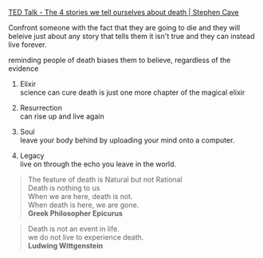 [TED Talk - The 4 stories we tell ourselves about death | Stephen Cave](https://www.ted.com/talks/stephen_cave_the_4_stories_we_tell_ourselves_about_death)

Confront someone with the fact that they are going to die and they will beleive just about any story that tells them it isn't true and they can instead live forever. 

reminding people of death biases them to believe, regardless of the evidence

1. Elixir   
 science can cure death is just one more chapter of the magical elixir 

3. Resurrection   
can rise up and live again

3. Soul   
leave your body behind by uploading your mind onto a computer. 

4. Legacy   
live on through the echo you leave in the world.

> The feature of death is Natural but not Rational   
> Death is nothing to us   
> When we are here, death is not.    
> When death is here, we are gone.   
> **Greek Philosopher Epicurus**

> Death is not an event in life.   
> we do not live to experience death.   
> **Ludwing Wittgenstein**